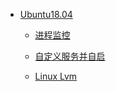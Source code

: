* [Ubuntu18.04](zh-cn/ubuntu/README.md)

    * [进程监控](zh-cn/ubuntu/process-monitor.md)

    * [自定义服务并自启](zh-cn/ubuntu/autostart-custom-service.md)

    * [Linux Lvm](zh-cn/ubuntu/lvm.md)
